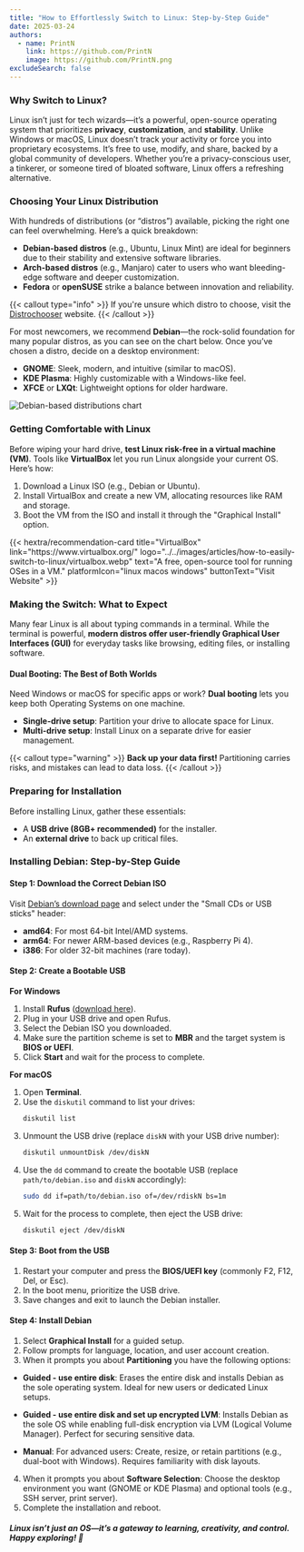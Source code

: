 ```yaml
---
title: "How to Effortlessly Switch to Linux: Step-by-Step Guide"
date: 2025-03-24
authors:
  - name: PrintN
    link: https://github.com/PrintN
    image: https://github.com/PrintN.png
excludeSearch: false
---
```

### Why Switch to Linux? 
Linux isn’t just for tech wizards—it’s a powerful, open-source operating system that prioritizes **privacy**, **customization**, and **stability**. Unlike Windows or macOS, Linux doesn’t track your activity or force you into proprietary ecosystems. It’s free to use, modify, and share, backed by a global community of developers. Whether you’re a privacy-conscious user, a tinkerer, or someone tired of bloated software, Linux offers a refreshing alternative.

### Choosing Your Linux Distribution
With hundreds of distributions (or “distros”) available, picking the right one can feel overwhelming. Here’s a quick breakdown:
- **Debian-based distros** (e.g., Ubuntu, Linux Mint) are ideal for beginners due to their stability and extensive software libraries.
- **Arch-based distros** (e.g., Manjaro) cater to users who want bleeding-edge software and deeper customization.
- **Fedora** or **openSUSE** strike a balance between innovation and reliability.

{{< callout type="info" >}}
  If you're unsure which distro to choose, visit the [Distrochooser](https://distrochooser.de/) website.
{{< /callout >}}

For most newcomers, we recommend **Debian**—the rock-solid foundation for many popular distros, as you can see on the chart below. Once you’ve chosen a distro, decide on a desktop environment:
- **GNOME**: Sleek, modern, and intuitive (similar to macOS).
- **KDE Plasma**: Highly customizable with a Windows-like feel.
- **XFCE** or **LXQt**: Lightweight options for older hardware.

![Debian-based distributions chart](../../images/articles/how-to-easily-switch-to-linux/distro-chart.webp)

### Getting Comfortable with Linux
Before wiping your hard drive, **test Linux risk-free in a virtual machine (VM)**. Tools like **VirtualBox** let you run Linux alongside your current OS. Here’s how:
1. Download a Linux ISO (e.g., Debian or Ubuntu).
2. Install VirtualBox and create a new VM, allocating resources like RAM and storage.
3. Boot the VM from the ISO and install it through the "Graphical Install" option.

<div class="recommendations">
  <div class="grid">
    {{< hextra/recommendation-card title="VirtualBox" link="https://www.virtualbox.org/" logo="../../images/articles/how-to-easily-switch-to-linux/virtualbox.webp" text="A free, open-source tool for running OSes in a VM." platformIcon="linux macos windows" buttonText="Visit Website" >}}
  </div>
</div>

### Making the Switch: What to Expect
Many fear Linux is all about typing commands in a terminal. While the terminal is powerful, **modern distros offer user-friendly Graphical User Interfaces (GUI)** for everyday tasks like browsing, editing files, or installing software.

#### Dual Booting: The Best of Both Worlds
Need Windows or macOS for specific apps or work? **Dual booting** lets you keep both Operating Systems on one machine.
- **Single-drive setup**: Partition your drive to allocate space for Linux.
- **Multi-drive setup**: Install Linux on a separate drive for easier management.

{{< callout type="warning" >}}
  **Back up your data first!** Partitioning carries risks, and mistakes can lead to data loss.
{{< /callout >}}

### Preparing for Installation
Before installing Linux, gather these essentials:
- A **USB drive (8GB+ recommended)** for the installer.
- An **external drive** to back up critical files.

### Installing Debian: Step-by-Step Guide
#### Step 1: Download the Correct Debian ISO
Visit [Debian’s download page](https://www.debian.org/distrib/netinst) and select under the "Small CDs or USB sticks" header:
- **amd64**: For most 64-bit Intel/AMD systems.
- **arm64**: For newer ARM-based devices (e.g., Raspberry Pi 4).
- **i386**: For older 32-bit machines (rare today).

#### Step 2: Create a Bootable USB
**For Windows**
1. Install **Rufus** ([download here](https://rufus.ie)).
2. Plug in your USB drive and open Rufus.
3. Select the Debian ISO you downloaded.
4. Make sure the partition scheme is set to **MBR** and the target system is **BIOS or UEFI**.
5. Click **Start** and wait for the process to complete.

**For macOS**
1. Open **Terminal**.
2. Use the `diskutil` command to list your drives:
   ```bash
   diskutil list
   ```
3. Unmount the USB drive (replace `diskN` with your USB drive number):
   ```bash
   diskutil unmountDisk /dev/diskN
   ```
4. Use the `dd` command to create the bootable USB (replace `path/to/debian.iso` and `diskN` accordingly):
   ```bash
   sudo dd if=path/to/debian.iso of=/dev/rdiskN bs=1m
   ```
5. Wait for the process to complete, then eject the USB drive:
   ```bash
   diskutil eject /dev/diskN
   ```

#### Step 3: Boot from the USB
1. Restart your computer and press the **BIOS/UEFI key** (commonly F2, F12, Del, or Esc).
2. In the boot menu, prioritize the USB drive.
3. Save changes and exit to launch the Debian installer.

#### Step 4: Install Debian
1. Select **Graphical Install** for a guided setup.
2. Follow prompts for language, location, and user account creation.
3. When it prompts you about **Partitioning** you have the following options:
- **Guided - use entire disk**:
  Erases the entire disk and installs Debian as the sole operating system. Ideal for new users or dedicated Linux setups.

- **Guided - use entire disk and set up encrypted LVM**:
  Installs Debian as the sole OS while enabling full-disk encryption via LVM (Logical Volume Manager). Perfect for securing sensitive data.

- **Manual**:
  For advanced users: Create, resize, or retain partitions (e.g., dual-boot with Windows). Requires familiarity with disk layouts.
4. When it prompts you about **Software Selection**: Choose the desktop environment you want (GNOME or KDE Plasma) and optional tools (e.g., SSH server, print server).
5. Complete the installation and reboot.

##### Linux isn’t just an OS—it’s a gateway to learning, creativity, and control. Happy exploring! 🐧